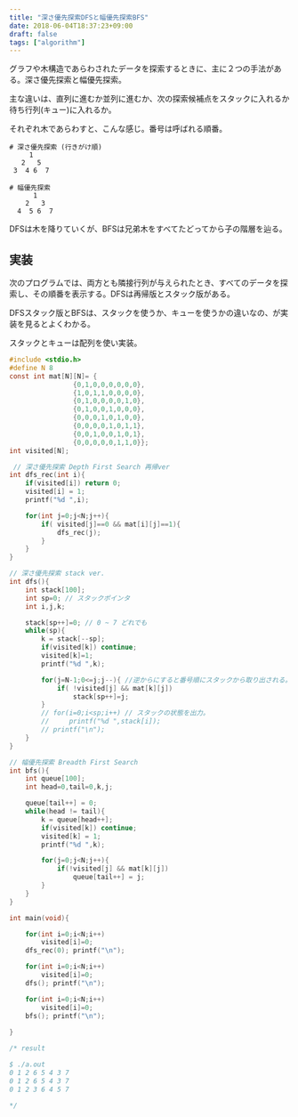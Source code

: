```yaml
---
title: "深さ優先探索DFSと幅優先探索BFS"
date: 2018-06-04T18:37:23+09:00
draft: false
tags: ["algorithm"]
---
```



グラフや木構造であらわされたデータを探索するときに、主に２つの手法がある。深さ優先探索と幅優先探索。

主な違いは、直列に進むか並列に進むか、次の探索候補点をスタックに入れるか待ち行列(キュー)に入れるか。

それぞれ木であらわすと、こんな感じ。番号は呼ばれる順番。
```
# 深さ優先探索 (行きがけ順) 
     1
   2   5
 3  4 6  7

# 幅優先探索
      1
    2   3
  4  5 6  7
```
DFSは木を降りていくが、BFSは兄弟木をすべてたどってから子の階層を辿る。


## 実装
次のプログラムでは、両方とも隣接行列が与えられたとき、すべてのデータを探索し、その順番を表示する。DFSは再帰版とスタック版がある。

DFSスタック版とBFSは、スタックを使うか、キューを使うかの違いなの、が実装を見るとよくわかる。

スタックとキューは配列を使い実装。

```c
#include <stdio.h>
#define N 8
const int mat[N][N]= {
                {0,1,0,0,0,0,0,0},
                {1,0,1,1,0,0,0,0},
                {0,1,0,0,0,0,1,0},
                {0,1,0,0,1,0,0,0},
                {0,0,0,1,0,1,0,0},
                {0,0,0,0,1,0,1,1},
                {0,0,1,0,0,1,0,1},
                {0,0,0,0,0,1,1,0}};
int visited[N];

 // 深さ優先探索 Depth First Search 再帰ver
int dfs_rec(int i){
    if(visited[i]) return 0;
    visited[i] = 1;
    printf("%d ",i);            

    for(int j=0;j<N;j++){
        if( visited[j]==0 && mat[i][j]==1){
            dfs_rec(j);
        }
    }
}

// 深さ優先探索 stack ver.
int dfs(){
    int stack[100];
    int sp=0; // スタックポインタ
    int i,j,k;

    stack[sp++]=0; // 0 ~ 7 どれでも
    while(sp){
        k = stack[--sp];
        if(visited[k]) continue;
        visited[k]=1;
        printf("%d ",k);

        for(j=N-1;0<=j;j--){ //逆からにすると番号順にスタックから取り出される。
            if( !visited[j] && mat[k][j])
                stack[sp++]=j;
        }
        // for(i=0;i<sp;i++) // スタックの状態を出力。
        //     printf("%d ",stack[i]);
        // printf("\n");
    }
}

// 幅優先探索 Breadth First Search
int bfs(){
    int queue[100];
    int head=0,tail=0,k,j;

    queue[tail++] = 0;
    while(head != tail){
        k = queue[head++];
        if(visited[k]) continue;
        visited[k] = 1;
        printf("%d ",k);

        for(j=0;j<N;j++){
            if(!visited[j] && mat[k][j])
                queue[tail++] = j;
        }
    }
}

int main(void){

    for(int i=0;i<N;i++)
        visited[i]=0;
    dfs_rec(0); printf("\n");

    for(int i=0;i<N;i++)
        visited[i]=0;
    dfs(); printf("\n");

    for(int i=0;i<N;i++)
        visited[i]=0;
    bfs(); printf("\n");
    
}

/* result

$ ./a.out
0 1 2 6 5 4 3 7
0 1 2 6 5 4 3 7
0 1 2 3 6 4 5 7

*/

```